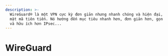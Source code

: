 ```yaml
---
description: >-
  WireGuard® là một VPN cực kỳ đơn giản nhưng nhanh chóng và hiện đại, sử dụng
  mật mã tiên tiến. Nó hướng đến mục tiêu nhanh hơn, đơn giản hơn, gọn nhẹ hơn
  và hữu ích hơn IPsec...
---
```


# WireGuard

